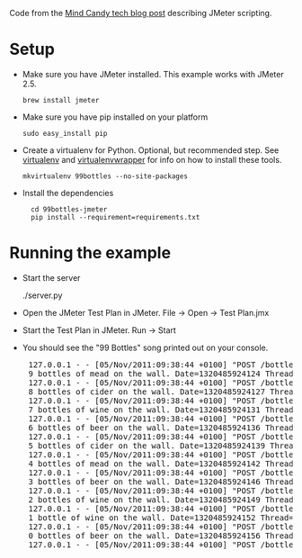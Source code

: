 Code from the [Mind Candy tech blog post](http://tech.mindcandy.com/2011/11/99-bottles-of-jmeter-on-the-wall/) describing JMeter scripting.

# Setup
* Make sure you have JMeter installed. This example works with JMeter 2.5.

    ```brew install jmeter```
* Make sure you have pip installed on your platform

    ```sudo easy_install pip```
* Create a virtualenv for Python. Optional, but recommended step. See [virtualenv](http://pypi.python.org/pypi/virtualenv) and [virtualenvwrapper](http://www.doughellmann.com/docs/virtualenvwrapper/) for info on how to install these tools.
   
    ```mkvirtualenv 99bottles --no-site-packages```
* Install the dependencies

        cd 99bottles-jmeter
        pip install --requirement=requirements.txt

# Running the example
* Start the server

    ./server.py
* Open the JMeter Test Plan in JMeter. File -> Open -> Test Plan.jmx
* Start the Test Plan in JMeter. Run -> Start
* You should see the "99 Bottles" song printed out on your console.
<pre>
    127.0.0.1 - - [05/Nov/2011:09:38:44 +0100] "POST /bottle HTTP/1.1" 200 7 "-" "Java/1.6.0_26"
    9 bottles of mead on the wall. Date=1320485924124 Thread=3
    127.0.0.1 - - [05/Nov/2011:09:38:44 +0100] "POST /bottle HTTP/1.1" 200 7 "-" "Java/1.6.0_26"
    8 bottles of cider on the wall. Date=1320485924127 Thread=3
    127.0.0.1 - - [05/Nov/2011:09:38:44 +0100] "POST /bottle HTTP/1.1" 200 7 "-" "Java/1.6.0_26"
    7 bottles of wine on the wall. Date=1320485924131 Thread=3
    127.0.0.1 - - [05/Nov/2011:09:38:44 +0100] "POST /bottle HTTP/1.1" 200 7 "-" "Java/1.6.0_26"
    6 bottles of beer on the wall. Date=1320485924136 Thread=3
    127.0.0.1 - - [05/Nov/2011:09:38:44 +0100] "POST /bottle HTTP/1.1" 200 7 "-" "Java/1.6.0_26"
    5 bottles of cider on the wall. Date=1320485924139 Thread=3
    127.0.0.1 - - [05/Nov/2011:09:38:44 +0100] "POST /bottle HTTP/1.1" 200 7 "-" "Java/1.6.0_26"
    4 bottles of mead on the wall. Date=1320485924142 Thread=3
    127.0.0.1 - - [05/Nov/2011:09:38:44 +0100] "POST /bottle HTTP/1.1" 200 7 "-" "Java/1.6.0_26"
    3 bottles of beer on the wall. Date=1320485924146 Thread=3
    127.0.0.1 - - [05/Nov/2011:09:38:44 +0100] "POST /bottle HTTP/1.1" 200 7 "-" "Java/1.6.0_26"
    2 bottles of wine on the wall. Date=1320485924149 Thread=3
    127.0.0.1 - - [05/Nov/2011:09:38:44 +0100] "POST /bottle HTTP/1.1" 200 7 "-" "Java/1.6.0_26"
    1 bottle of wine on the wall. Date=1320485924152 Thread=3
    127.0.0.1 - - [05/Nov/2011:09:38:44 +0100] "POST /bottle HTTP/1.1" 200 7 "-" "Java/1.6.0_26"
    0 bottles of beer on the wall. Date=1320485924156 Thread=3
    127.0.0.1 - - [05/Nov/2011:09:38:44 +0100] "POST /bottle HTTP/1.1" 200 7 "-" "Java/1.6.0_26"
</pre>
